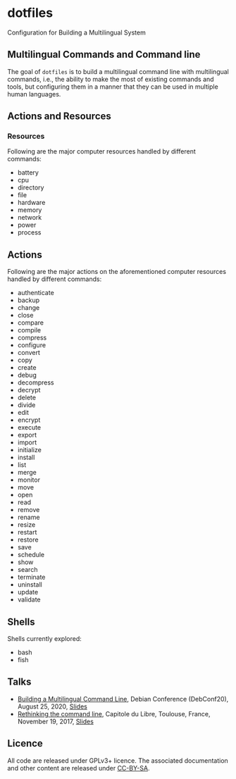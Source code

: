 # dotfiles
Configuration for Building a Multilingual System

## Multilingual Commands and Command line
The goal of `dotfiles` is to build a multilingual command line with multilingual commands, i.e., the ability to make the most of existing commands and tools, but configuring them in a manner that they can be used in multiple human languages.

## Actions and Resources
### Resources
Following are the major computer resources handled by different commands: 
- battery
- cpu
- directory
- file
- hardware
- memory
- network
- power
- process

## Actions
Following are the major actions on the aforementioned computer resources handled by different commands: 
- authenticate
- backup
- change
- close
- compare
- compile
- compress
- configure
- convert
- copy
- create
- debug
- decompress
- decrypt
- delete
- divide
- edit
- encrypt
- execute
- export
- import
- initialize
- install
- list
- merge
- monitor
- move
- open
- read
- remove
- rename
- resize
- restart
- restore
- save
- schedule
- show
- search
- terminate
- uninstall
- update
- validate

## Shells
Shells currently explored:
- bash
- fish

## Talks
* [Building a Multilingual Command Line](https://debconf20.debconf.org/talks/45-building-a-multilingual-command-line/), Debian Conference (DebConf20), August 25, 2020, [Slides](https://figshare.com/articles/presentation/Building_a_Multilingual_Command_Line/12857780)
* [Rethinking the command line](https://2017.capitoledulibre.org/programme/#schedule), Capitole du Libre, Toulouse, France, November 19, 2017, [Slides](https://doi.org/10.6084/m9.figshare.5661853.v1)

## Licence
All code are released under GPLv3+ licence. The associated documentation and other content are released under [CC-BY-SA](http://creativecommons.org/licenses/by-sa/4.0/).

